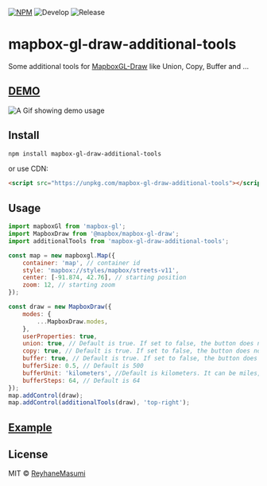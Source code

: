 [![NPM](https://img.shields.io/npm/v/mapbox-gl-draw-additional-tools.svg)](https://www.npmjs.com/package/mapbox-gl-draw-additional-tools)
![Develop](https://github.com/reyhanemasumi/mapbox-gl-draw-additional-tools/workflows/Develop/badge.svg)
![Release](https://github.com/reyhanemasumi/mapbox-gl-draw-additional-tools/workflows/Release/badge.svg)

# mapbox-gl-draw-additional-tools

Some additional tools for [MapboxGL-Draw](https://github.com/mapbox/mapbox-gl-draw) like Union, Copy, Buffer and ...

## [DEMO](https://reyhanemasumi.github.io/mapbox-gl-draw-additional-tools/)

![A Gif showing demo usage](demo/public/demo.gif)

## Install

```bash
npm install mapbox-gl-draw-additional-tools
```

or use CDN:

```html
<script src="https://unpkg.com/mapbox-gl-draw-additional-tools"></script>
```

## Usage

```js
import mapboxGl from 'mapbox-gl';
import MapboxDraw from '@mapbox/mapbox-gl-draw';
import additionalTools from 'mapbox-gl-draw-additional-tools';

const map = new mapboxgl.Map({
    container: 'map', // container id
    style: 'mapbox://styles/mapbox/streets-v11',
    center: [-91.874, 42.76], // starting position
    zoom: 12, // starting zoom
});

const draw = new MapboxDraw({
    modes: {
        ...MapboxDraw.modes,
    },
    userProperties: true,
    union: true, // Default is true. If set to false, the button does not appear in toolbox
    copy: true, // Default is true. If set to false, the button does not appear in toolbox
    buffer: true, // Default is true. If set to false, the button does not appear in toolbox
    bufferSize: 0.5, // Default is 500
    bufferUnit: 'kilometers', //Default is kilometers. It can be miles, degrees or kilometers
    bufferSteps: 64, // Default is 64
});
map.addControl(draw);
map.addControl(additionalTools(draw), 'top-right');
```

## [Example](https://github.com/ReyhaneMasumi/mapbox-gl-draw-additional-tools/blob/main/demo/src/App.js)

## License

MIT © [ReyhaneMasumi](LICENSE)
